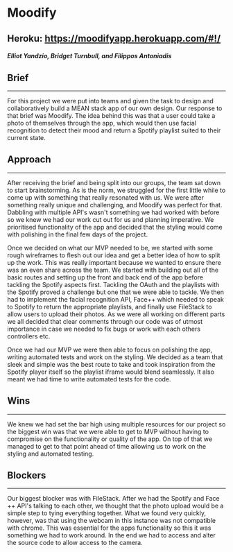 # Moodify

## Heroku: https://moodifyapp.herokuapp.com/#!/

##### Elliot Yandzio, Bridget Turnbull, and Filippos Antoniadis

## Brief
___

 For this project we were put into teams and given the task to design and collaboratively build a MEAN stack app of our own design. Our response to that brief was Moodify. The idea behind this was that a user could take a photo of themselves through the app, which would then use facial recognition to detect their mood and return a Spotify playlist suited to their current state.


## Approach
___

After receiving the brief and being split into our groups, the team sat down to start brainstorming. As is the norm, we struggled for the first little while to come up with something that really resonated with us. We were after something really unique and challenging, and Moodify was perfect for that. Dabbling with multiple API's wasn't something we had worked with before so we knew we had our work cut out for us and planning imperative. We prioritised functionality of the app and decided that the styling would come with polishing in the final few days of the project.

Once we decided on what our MVP needed to be, we started with some rough wireframes to flesh out our idea and get a better idea of how to split up the work. This was really important because we wanted to ensure there was an even share across the team. We started with building out all of the basic routes and setting up the front and back end of the app before tackling the Spotify aspects first. Tackling the OAuth and the playlists with the Spotify proved a challenge but one that we were able to tackle. We then had to implement the facial recognition API, Face++ which needed to speak to Spotify to return the appropriate playlists, and finally use FileStack to allow users to upload their photos. As we were all working on different parts we all decided that clear comments through our code was of utmost importance in case we needed to fix bugs or work with each others controllers etc.

Once we had our MVP we were then able to focus on polishing the app, writing automated tests and work on the styling. We decided as a team that sleek and simple was the best route to take and took inspiration from the Spotify player itself so the playlist iframe would blend seamlessly. It also meant we had time to write automated tests for the code.

## Wins
___

We knew we had set the bar high using multiple resources for our project so the biggest win was that we were able to get to MVP without having to compromise on the functionality or quality of the app. On top of that we managed to get to that point ahead of time allowing us to work on the styling and automated testing.


## Blockers
___

Our biggest blocker was with FileStack. After we had the Spotify and Face ++ API's talking to each other, we thought that the photo upload would be a simple step to tying everything together. What we found very quickly, however, was that using the webcam in this instance was not compatible with chrome. This was essential for the apps functionality so this it was something we had to work around. In the end we had to access and alter the source code to allow access to the camera.
